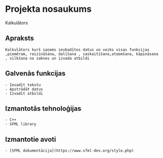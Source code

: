 # Projekta nosaukums
 Kalkulātors
## Apraksts
	Kalkulātors kurš saņems ievbadītos datus un veiks visas funkcijas ,piemēram, reizināšana, dalīšana , saskaitīšana,atņemšana, kāpināsana , vilkšana no saknes un izvada atbildi 
## Galvenās funkcijas
	- Ievadīt tekstu
	- Apstrādāt datus
	- Izvadīt atbildi
## Izmantotās tehnoloģijas
	- C++
	- SFML library
## Izmantotie avoti
	- [SFML dokumentācija](https://www.sfml-dev.org/style.php)